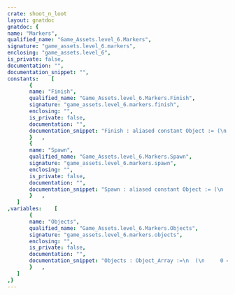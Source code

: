 ```yaml
---
crate: shoot_n_loot
layout: gnatdoc
gnatdoc: {
name: "Markers",
qualified_name: "Game_Assets.level_6.Markers",
signature: "game_assets.level_6.markers",
enclosing: "game_assets.level_6",
is_private: false,
documentation: "",
documentation_snippet: "",
constants:    [
       {
       name: "Finish",
       qualified_name: "Game_Assets.level_6.Markers.Finish",
       signature: "game_assets.level_6.markers.finish",
       enclosing: "",
       is_private: false,
       documentation: "",
       documentation_snippet: "Finish : aliased constant Object := (\n  Kind => POINT_OBJ,\n  Id   =>  20,\n  Name => new String'(\"Finish\"),\n  X    =>  6.40000E+01,\n  Y    =>  1.28000E+02,\n  Width =>  8.00000E+00,\n  Height =>  8.00000E+00,\n  Flip_Vertical => FALSE,\n  Flip_Horizontal => FALSE,\n  Tile_Id =>  61,\n  Str => null\n  );",
       }   ,
       {
       name: "Spawn",
       qualified_name: "Game_Assets.level_6.Markers.Spawn",
       signature: "game_assets.level_6.markers.spawn",
       enclosing: "",
       is_private: false,
       documentation: "",
       documentation_snippet: "Spawn : aliased constant Object := (\n  Kind => POINT_OBJ,\n  Id   =>  12,\n  Name => new String'(\"Spawn\"),\n  X    =>  8.00000E+00,\n  Y    =>  5.60000E+01,\n  Width =>  8.00000E+00,\n  Height =>  8.00000E+00,\n  Flip_Vertical => FALSE,\n  Flip_Horizontal => TRUE,\n  Tile_Id =>  4,\n  Str => null\n  );",
       }   ,
   ]
,variables:    [
       {
       name: "Objects",
       qualified_name: "Game_Assets.level_6.Markers.Objects",
       signature: "game_assets.level_6.markers.objects",
       enclosing: "",
       is_private: false,
       documentation: "",
       documentation_snippet: "Objects : Object_Array :=\n  (\n     0 => (\n      Kind => POINT_OBJ,\n      Id   =>  12,\n      Name => new String'(\"Spawn\"),\n      X    =>  8.00000E+00,\n      Y    =>  5.60000E+01,\n      Width =>  8.00000E+00,\n      Height =>  8.00000E+00,\n      Flip_Vertical => FALSE,\n      Flip_Horizontal => TRUE,\n      Tile_Id =>  4,\n      Str => null\n    ),\n     1 => (\n      Kind => POINT_OBJ,\n      Id   =>  20,\n      Name => new String'(\"Finish\"),\n      X    =>  6.40000E+01,\n      Y    =>  1.28000E+02,\n      Width =>  8.00000E+00,\n      Height =>  8.00000E+00,\n      Flip_Vertical => FALSE,\n      Flip_Horizontal => FALSE,\n      Tile_Id =>  61,\n      Str => null\n    )\n  );",
       }   ,
   ]
,}
---
```

